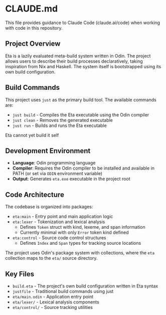 # CLAUDE.md

This file provides guidance to Claude Code (claude.ai/code) when working with code in this repository.

## Project Overview

Eta is a lazily evaluated meta-build system written in Odin. The project allows users to describe their build processes declaratively, taking inspiration from Nix and Haskell. The system itself is bootstrapped using its own build configuration.

## Build Commands

This project uses `just` as the primary build tool. The available commands are:

- `just build` - Compiles the Eta executable using the Odin compiler
- `just clean` - Removes the generated executable
- `just run` - Builds and runs the Eta executable

Eta cannot yet build it self

## Development Environment

- **Language**: Odin programming language
- **Compiler**: Requires the Odin compiler to be installed and available in PATH (or set via `ODIN` environment variable)
- **Output**: Generates `eta.exe` executable in the project root

## Code Architecture

The codebase is organized into packages:

- `eta:main` - Entry point and main application logic
- `eta:lexer` - Tokenization and lexical analysis
  - Defines `Token` struct with kind, lexeme, and span information
  - Currently minimal with only `Error` token kind defined
- `eta:control` - Source code control structures
  - Defines `Index` and `Span` types for tracking source locations

The project uses Odin's package system with collections, where the `eta` collection maps to the `eta/` source directory.

## Key Files

- `build.eta` - The project's own build configuration written in Eta syntax
- `justfile` - Traditional build commands using just
- `eta/main.odin` - Application entry point
- `eta/lexer/` - Lexical analysis components
- `eta/control/` - Source tracking utilities
